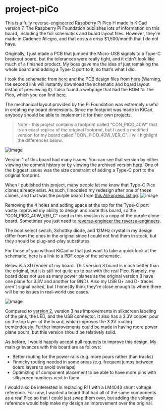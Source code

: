# project-piCo

This is a fully reverse-engineered Raspberry Pi Pico H made in KiCad version 7. The Raspberry Pi Foundation publishes lots of information on this board, including the full schematics and board layout files. However, they're made in Cadence Allegro, and that costs a crisp $1,500/month that I do not have.

Originally, I just made a PCB that jumped the Micro-USB signals to a Type-C breakout board, but the tolerances were really tight, and it didn't look like much of a finished product. My boss gave me the idea of just remaking the whole board and adding a Type-C port to it, so that's what I did.

I took the schematic from [here](https://datasheets.raspberrypi.com/pico/pico-datasheet.pdf#page=26) and the PCB design files from [here](https://datasheets.raspberrypi.com/pico/RPi-Pico-R3-PUBLIC-20200119.zip) (Warning, the second link will instantly download the schematic and board layout instad of previewing it). I also found a webpage that had the BOM for the Pico, which you can find [here](https://archive.is/NHUY5).

The mechanical layout provided by the Pi Foundation was extremely useful in creating my board dimensions. Since my footprint was made in KiCad, anybody should be able to implement it for their own projects.

> Note - this project contains a footprint called "CON_PICO_40W" that is an exact replica of the original footprint, but I used a modified version for my board called "CON_PICO_40W_VER_C". I will highlight the differences below.

![image](https://github.com/sabogalc/project-piCo/assets/53708281/e2d75217-aeb5-4e7a-b6b1-d67d2e49ab80)

Version 1 of this board had many issues. You can see that version by either viewing the commit history or by viewing the archived version [here](https://archive.is/PpIPD). One of the biggest issues was the size constraint of adding a Type-C port to the original footprint.

When I published this project, many people let me know that Type-C Pico clones already exist. As such, I modeled my redesign after one of these clones, and that was the purple board from [this AliExpress listing](https://www.aliexpress.com/item/3256805444428998.html).
![image](https://github.com/sabogalc/project-piCo/assets/53708281/160bd96f-20e4-46b0-b705-9c5adce5a875)

Removing the 4 holes and adding space at the top for the Type-C port vastly improved my ability to design and route this board, so the "CON_PICO_40W_VER_C" used in this revision is a copy of the purple clone board. Sometimes you just need to [reverse-engineer the reverse-engineers](https://youtu.be/FVEQJNRmfDQ?t=431).

The boot select switch, Schottky diode, and 12MHz crystal in my design differ from the ones in the original since I could not find them in stock, but they should be plug-and-play substitutes.

For those of you without KiCad or that just want to take a quick look at the schematic, [here](https://github.com/sabogalc/project-piCo/blob/main/Pico%20C/RPI-PICO-R3a-PUBLIC.pdf) is a link to a PDF copy of the schematic.

Below is a 3D render of my board. This version 3 board is much better than the original, but it is still not quite up to par with the real Pico. Namely, my board does not use as many power planes as the original version (I have one plane for 3.3V and another for GND). Also my USB D+ and D- traces aren't signal paired, but I honestly think they're close enough to where there will be no issues in real-world use cases.

![image](https://github.com/sabogalc/project-piCo/assets/53708281/b39cf4a2-793b-48b0-bca8-530b2eec7610)

Compared to [version 2](https://archive.is/ivA9B), version 3 has improvements in silkscreen labeling of the pins, the LED, and the USB connector. It also has a 3.3V copper pour on the top layer of the board, which improves the 3.3V routing tremendously. Further improvements could be made in having more power plane pours, but this version should be relatively solid.

As before, I would happily accept pull requests to improve this design. My main grievances with this board are as follows:
- Better routing for the power rails (e.g. more pours rather than tracks)
- Finnicky routing needed in some areas (e.g. frequent jumps between board layers to avoid overlaps)
- Optimizing of component placement to be able to have more pins with silkscreen numbers next to them

I would also be interested in replacing R11 with a LM4040 shunt voltage reference. For now, I wanted a board that had all of the same components as a real Pico so that I could just swap them over, but adding the voltage reference would help make my design an improvement over the original.
